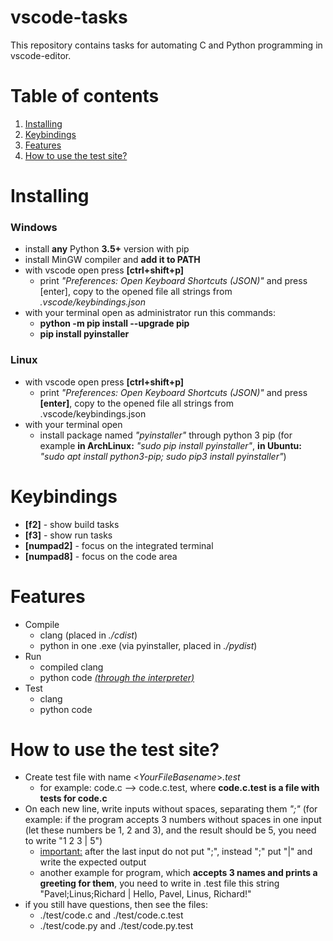# vscode-tasks
This repository contains tasks for automating C and Python programming in vscode-editor.

# Table of contents
1. [Installing](#Installing)
2. [Keybindings](#Keybindings)
3. [Features](#Features)
4. [How to use the test site?](#How-to-use-the-test-site?)

# Installing

### Windows
* install <b>any</b> Python <b>3.5+</b> version with pip
* install MinGW compiler and <b>add it to PATH</b>
* with vscode open press <b>[ctrl+shift+p]</b>
    * print <i>"Preferences: Open Keyboard Shortcuts (JSON)"</i> and press [enter], copy to the opened file all strings from <i>.vscode/keybindings.json</i>
* with your terminal open as administrator run this commands:
    * <b>python -m pip install --upgrade pip</b>
    * <b>pip install pyinstaller</b>

### Linux
* with vscode open press <b>[ctrl+shift+p]</b>
    * print <i>"Preferences: Open Keyboard Shortcuts (JSON)"</i> and press <b>[enter]</b>, copy to the opened file all strings from .vscode/keybindings.json
* with your terminal open
    * install package named <i>"pyinstaller"</i> through python 3 pip (for example <b>in ArchLinux:</b> <i>"sudo pip install pyinstaller"</i>, <b>in Ubuntu:</b> <i>"sudo apt install python3-pip; sudo pip3 install pyinstaller"</i>)

# Keybindings

* <b>[f2]</b> - show build tasks
* <b>[f3]</b> - show run tasks
* <b>[numpad2]</b> - focus on the integrated terminal
* <b>[numpad8]</b> - focus on the code area

# Features

* Compile
    * clang (placed in <i>./cdist</i>)
    * python in one .exe (via pyinstaller, placed in <i>./pydist</i>)
* Run
    * compiled clang
    * python code <i><span style="text-decoration:underline">(through the interpreter)</span></i>
* Test
    * clang
    * python code

# How to use the test site?

* Сreate test file with name <<i>YourFileBasename</i>><i>.test</i>
    * for example: code.c --> code.c.test, where <b>code.c.test is a file with tests for code.c</b>
* On each new line, write inputs without spaces, separating them <i>";"</i> (for example: if the program accepts 3 numbers without spaces in one input (let these numbers be 1, 2 and 3), and the result should be 5, you need to write "1 2 3 | 5")
   * <span style="text-decoration:underline">important:</span> after the last input do not put ";", instead ";" put "|" and write the expected output
   * another example for program, which <b>accepts 3 names and prints a greeting for them</b>, you need to write in .test file this string "Pavel;Linus;Richard | Hello, Pavel, Linus, Richard!"
* if you still have questions, then see the files:
    * ./test/code.c and ./test/code.c.test
    * ./test/code.py and ./test/code.py.test